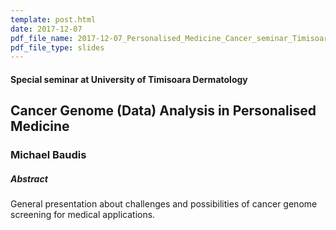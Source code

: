 ```yaml
---
template: post.html 
date: 2017-12-07
pdf_file_name: 2017-12-07_Personalised_Medicine_Cancer_seminar_Timisoara_Michael_Baudis.pdf
pdf_file_type: slides
---
```


#### Special seminar at University of Timisoara Dermatology
## Cancer Genome (Data) Analysis in Personalised Medicine
### Michael Baudis

##### Abstract

General presentation about challenges and possibilities of cancer genome screening for medical applications.
